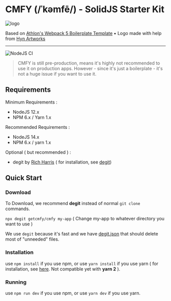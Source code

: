 # CMFY (/ˈkəmfē/) - SolidJS Starter Kit

![logo]

Based on [Athlon's Webpack 5 Boilerplate Template](https://github.com/WeAreAthlon/frontend-webpack-boilerplate) • Logo made with help from [Hyn Artworks](https://www.instagram.com/hyandika/?hl=en)

---

![NodeJS CI](https://github.com/tsanyqudsi/cmfy/workflows/NodeJS%20CI/badge.svg)

> CMFY is still pre-production, means it's highly not recommended to use it on production apps. However - since it's just a boilerplate - it's not a huge issue if you want to use it.

## Requirements

Minimum Requirements :

- NodeJS 12.x
- NPM 6.x / Yarn 1.x

Recommended Requirements :

- NodeJS 14.x
- NPM 6.x / yarn 1.x

Optional ( but recommended ) :

- degit by [Rich Harris](https://twitter.com/rich_harris) ( for installation, see [degit](https://github.com/Rich-Harris/degit))

## Quick Start

### Download

To Download, we recommend **degit** instead of normal `git clone` commands.

`npx degit getcmfy/cmfy my-app` ( Change my-app to whatever directory you want to use )

We use `degit` because it's fast and we have [degit.json](https://github.com/tsanyqudsi/cmfy/blob/master/degit.json) that should delete most of "unneeded" files.

[logo]: https://repository-images.githubusercontent.com/329930205/b1404780-61ca-11eb-893f-c3c8fb51629c "CMFY Social Preview Header"

### Installation

use `npm install` if you use npm,
or use `yarn install` if you use yarn ( for installation, see [here](https://classic.yarnpkg.com/en/docs/install#debian-stable). Not compatible yet with **yarn 2** ).

### Running

use `npm run dev` if you use npm,
or use `yarn dev` if you use yarn.
